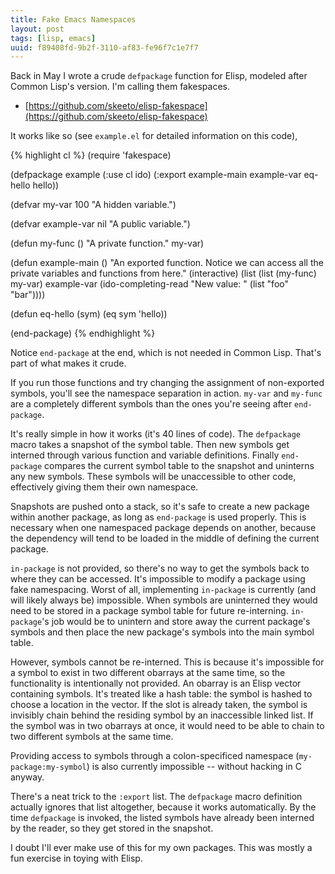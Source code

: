 ```yaml
---
title: Fake Emacs Namespaces
layout: post
tags: [lisp, emacs]
uuid: f89408fd-9b2f-3110-af83-fe96f7c1e7f7
---
```


Back in May I wrote a crude `defpackage` function for Elisp, modeled
after Common Lisp's version. I'm calling them fakespaces.

 * [https://github.com/skeeto/elisp-fakespace](https://github.com/skeeto/elisp-fakespace)

It works like so (see `example.el` for detailed information on this
code),

{% highlight cl %}
(require 'fakespace)

(defpackage example
  (:use cl ido)
  (:export example-main example-var eq-hello hello))

(defvar my-var 100
  "A hidden variable.")

(defvar example-var nil
  "A public variable.")

(defun my-func ()
  "A private function."
  my-var)

(defun example-main ()
  "An exported function. Notice we can access all the private
variables and functions from here."
  (interactive)
  (list (list (my-func) my-var) example-var
        (ido-completing-read "New value: " (list "foo" "bar"))))

(defun eq-hello (sym)
  (eq sym 'hello))

(end-package)
{% endhighlight %}

Notice `end-package` at the end, which is not needed in Common
Lisp. That's part of what makes it crude.

If you run those functions and try changing the assignment of
non-exported symbols, you'll see the namespace separation in
action. `my-var` and `my-func` are a completely different symbols than
the ones you're seeing after `end-package`.

It's really simple in how it works (it's 40 lines of code). The
`defpackage` macro takes a snapshot of the symbol table. Then new
symbols get interned through various function and variable
definitions. Finally `end-package` compares the current symbol table
to the snapshot and uninterns any new symbols. These symbols will be
unaccessible to other code, effectively giving them their own
namespace.

Snapshots are pushed onto a stack, so it's safe to create a new
package within another package, as long as `end-package` is used
properly. This is necessary when one namespaced package depends on
another, because the dependency will tend to be loaded in the middle
of defining the current package.

`in-package` is not provided, so there's no way to get the symbols
back to where they can be accessed. It's impossible to modify a
package using fake namespacing. Worst of all, implementing
`in-package` is currently (and will likely always be) impossible. When
symbols are uninterned they would need to be stored in a package
symbol table for future re-interning. `in-package`'s job would be to
unintern and store away the current package's symbols and then place
the new package's symbols into the main symbol table.

However, symbols cannot be re-interned. This is because it's
impossible for a symbol to exist in two different obarrays at the same
time, so the functionality is intentionally not provided. An obarray
is an Elisp vector containing symbols. It's treated like a hash table:
the symbol is hashed to choose a location in the vector. If the slot
is already taken, the symbol is invisibly chain behind the residing
symbol by an inaccessible linked list. If the symbol was in two
obarrays at once, it would need to be able to chain to two different
symbols at the same time.

Providing access to symbols through a colon-specificed namespace
(`my-package:my-symbol`) is also currently impossible -- without
hacking in C anyway.

There's a neat trick to the `:export` list. The `defpackage` macro
definition actually ignores that list altogether, because it works
automatically. By the time `defpackage` is invoked, the listed symbols
have already been interned by the reader, so they get stored in the
snapshot.

I doubt I'll ever make use of this for my own packages. This was
mostly a fun exercise in toying with Elisp.
